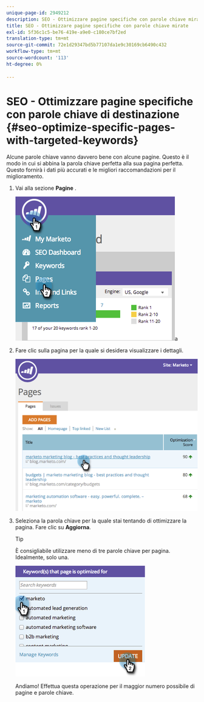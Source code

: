 ```yaml
---
unique-page-id: 2949212
description: SEO - Ottimizzare pagine specifiche con parole chiave mirate - Documenti Marketo - Documentazione del prodotto
title: SEO - Ottimizzare pagine specifiche con parole chiave mirate
exl-id: 5f36c1c5-be76-419e-a9e0-c180ce7bf2ed
translation-type: tm+mt
source-git-commit: 72e1d29347bd5b77107da1e9c30169cb6490c432
workflow-type: tm+mt
source-wordcount: '113'
ht-degree: 0%

---
```


# SEO - Ottimizzare pagine specifiche con parole chiave di destinazione {#seo-optimize-specific-pages-with-targeted-keywords}

Alcune parole chiave vanno davvero bene con alcune pagine. Questo è il modo in cui si abbina la parola chiave perfetta alla sua pagina perfetta. Questo fornirà i dati più accurati e le migliori raccomandazioni per il miglioramento.

1. Vai alla sezione **Pagine** .

   ![](assets/image2014-9-18-12-3a52-3a28.png)a

1. Fare clic sulla pagina per la quale si desidera visualizzare i dettagli.

   ![](assets/image2014-9-18-12-3a52-3a41.png)

1. Seleziona la parola chiave per la quale stai tentando di ottimizzare la pagina. Fare clic su **Aggiorna**.

   >[!TIP]
   >
   >È consigliabile utilizzare meno di tre parole chiave per pagina. Idealmente, solo una.

   ![](assets/image2014-9-18-12-3a52-3a46.png)

   Andiamo! Effettua questa operazione per il maggior numero possibile di pagine e parole chiave.
